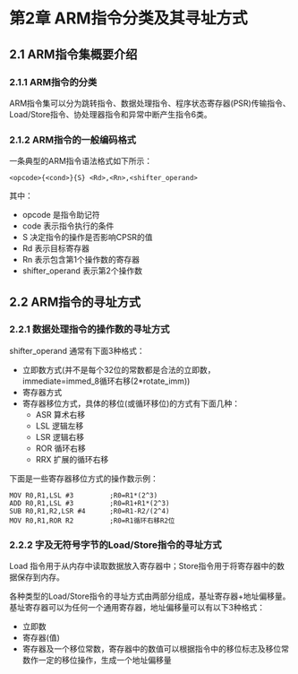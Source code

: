 # 第2章 ARM指令分类及其寻址方式

## 2.1 ARM指令集概要介绍

### 2.1.1 ARM指令的分类

ARM指令集可以分为跳转指令、数据处理指令、程序状态寄存器(PSR)传输指令、Load/Store指令、协处理器指令和异常中断产生指令6类。

### 2.1.2 ARM指令的一般编码格式

一条典型的ARM指令语法格式如下所示：

```
<opcode>{<cond>}{S} <Rd>,<Rn>,<shifter_operand>
```

其中：

- opcode 是指令助记符
- code 表示指令执行的条件
- S 决定指令的操作是否影响CPSR的值
- Rd 表示目标寄存器
- Rn 表示包含第1个操作数的寄存器
- shifter_operand 表示第2个操作数

## 2.2 ARM指令的寻址方式

### 2.2.1 数据处理指令的操作数的寻址方式

shifter_operand 通常有下面3种格式：

- 立即数方式(并不是每个32位的常数都是合法的立即数，immediate=immed_8循环右移(2*rotate_imm))
- 寄存器方式
- 寄存器移位方式，具体的移位(或循环移位)的方式有下面几种：
	+ ASR 算术右移
	+ LSL 逻辑左移
	+ LSR 逻辑右移
	+ ROR 循环右移
	+ RRX 扩展的循环右移

下面是一些寄存器移位方式的操作数示例：

```
MOV R0,R1,LSL #3         ;R0=R1*(2^3)
ADD R0,R1,LSL #3         ;R0=R1+R1*(2^3)
SUB R0,R1,R2,LSR #4      ;R0=R1-R2/(2^4)
MOV R0,R1,ROR R2         ;R0=R1循环右移R2位
```

### 2.2.2 字及无符号字节的Load/Store指令的寻址方式

Load 指令用于从内存中读取数据放入寄存器中；Store指令用于将寄存器中的数据保存到内存。

各种类型的Load/Store指令的寻址方式由两部分组成，基址寄存器+地址偏移量。基址寄存器可以为任何一个通用寄存器，地址偏移量可以有以下3种格式：

- 立即数
- 寄存器(值)
- 寄存器及一个移位常数，寄存器中的数值可以根据指令中的移位标志及移位常数作一定的移位操作，生成一个地址偏移量

